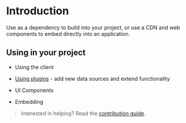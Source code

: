 # Introduction

Use as a dependency to build into your project, or use a CDN and web components to embed directly into an application.

## Using in your project

- Using the client

- [Using plugins](../plugins/README.md) - add new data sources and extend functionality

- UI Components

- Embedding

> Interested in helping? Read the [contribution guide](../contributing/README.md).
